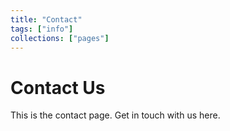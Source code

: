 ```yaml
---
title: "Contact"
tags: ["info"]
collections: ["pages"]
---
```


# Contact Us

This is the contact page. Get in touch with us here.